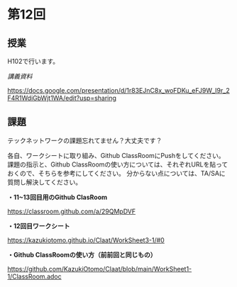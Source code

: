 # 第12回

## 授業
H102で行います。

*講義資料*

https://docs.google.com/presentation/d/1r83EJnC8x_woFDKu_eFJ9W_I9r_2F4R1WdiGbWjt1WA/edit?usp=sharing

## 課題

テックネットワークの課題忘れてません？大丈夫です？

各自、ワークシートに取り組み、Github ClassRoomにPushをしてください。
課題の指示と、Github ClassRoomの使い方については、それぞれURLを貼っておくので、そちらを参考にしてください。
分からない点については、TA/SAに質問し解決してください。

**・11~13回目用のGithub ClasRoom**

https://classroom.github.com/a/29QMpDVF

**・12回目ワークシート**

https://kazukiotomo.github.io/Claat/WorkSheet3-1/#0


**・Github ClassRoomの使い方（前前回と同じもの）**

https://github.com/KazukiOtomo/Claat/blob/main/WorkSheet1-1/ClassRoom.adoc


